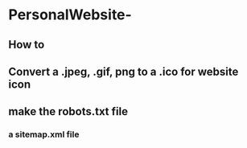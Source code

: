 # PersonalWebsite-



## How to 


## Convert a .jpeg, .gif, png to a .ico for website icon 

##  make the robots.txt file

###  a sitemap.xml file 

